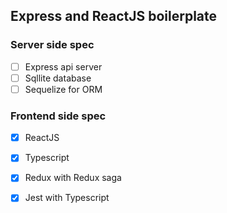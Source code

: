## Express and ReactJS boilerplate

### Server side spec
- [ ] Express api server
- [ ] Sqllite database
- [ ] Sequelize for ORM

### Frontend side spec
- [x] ReactJS
- [x] Typescript
- [x] Redux with Redux saga
- [x] Jest with Typescript

